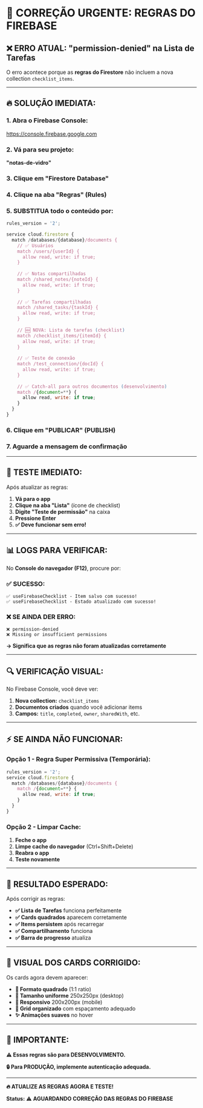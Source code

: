 # 🚨 CORREÇÃO URGENTE: REGRAS DO FIREBASE

## ❌ **ERRO ATUAL:** "permission-denied" na Lista de Tarefas

O erro acontece porque as **regras do Firestore** não incluem a nova collection `checklist_items`.

---

## 🔥 **SOLUÇÃO IMEDIATA:**

### **1. Abra o Firebase Console:**
https://console.firebase.google.com

### **2. Vá para seu projeto:** 
**"notas-de-vidro"**

### **3. Clique em "Firestore Database"**

### **4. Clique na aba "Regras" (Rules)**

### **5. SUBSTITUA todo o conteúdo por:**

```javascript
rules_version = '2';

service cloud.firestore {
  match /databases/{database}/documents {
    // ✅ Usuários
    match /users/{userId} {
      allow read, write: if true;
    }
    
    // ✅ Notas compartilhadas
    match /shared_notes/{noteId} {
      allow read, write: if true;
    }
    
    // ✅ Tarefas compartilhadas
    match /shared_tasks/{taskId} {
      allow read, write: if true;
    }
    
    // 🆕 NOVA: Lista de tarefas (checklist)
    match /checklist_items/{itemId} {
      allow read, write: if true;
    }
    
    // ✅ Teste de conexão
    match /test_connection/{docId} {
      allow read, write: if true;
    }
    
    // ✅ Catch-all para outros documentos (desenvolvimento)
    match /{document=**} {
      allow read, write: if true;
    }
  }
}
```

### **6. Clique em "PUBLICAR" (PUBLISH)**

### **7. Aguarde a mensagem de confirmação**

---

## 🧪 **TESTE IMEDIATO:**

Após atualizar as regras:

1. **Vá para o app**
2. **Clique na aba "Lista"** (ícone de checklist)
3. **Digite "Teste de permissão"** na caixa
4. **Pressione Enter**
5. **✅ Deve funcionar sem erro!**

---

## 📊 **LOGS PARA VERIFICAR:**

No **Console do navegador (F12)**, procure por:

### **✅ SUCESSO:**
```
✅ useFirebaseChecklist - Item salvo com sucesso!
✅ useFirebaseChecklist - Estado atualizado com sucesso!
```

### **❌ SE AINDA DER ERRO:**
```
❌ permission-denied
❌ Missing or insufficient permissions
```

**→ Significa que as regras não foram atualizadas corretamente**

---

## 🔍 **VERIFICAÇÃO VISUAL:**

No Firebase Console, você deve ver:

1. **Nova collection:** `checklist_items`
2. **Documentos criados** quando você adicionar items
3. **Campos:** `title`, `completed`, `owner`, `sharedWith`, etc.

---

## ⚡ **SE AINDA NÃO FUNCIONAR:**

### **Opção 1 - Regra Super Permissiva (Temporária):**
```javascript
rules_version = '2';
service cloud.firestore {
  match /databases/{database}/documents {
    match /{document=**} {
      allow read, write: if true;
    }
  }
}
```

### **Opção 2 - Limpar Cache:**
1. **Feche o app**
2. **Limpe cache do navegador** (Ctrl+Shift+Delete)
3. **Reabra o app**
4. **Teste novamente**

---

## 🎯 **RESULTADO ESPERADO:**

Após corrigir as regras:
- **✅ Lista de Tarefas** funciona perfeitamente
- **✅ Cards quadrados** aparecem corretamente
- **✅ Items persistem** após recarregar
- **✅ Compartilhamento** funciona
- **✅ Barra de progresso** atualiza

---

## 📱 **VISUAL DOS CARDS CORRIGIDO:**

Os cards agora devem aparecer:
- **🔲 Formato quadrado** (1:1 ratio)
- **📐 Tamanho uniforme** 250x250px (desktop)
- **📱 Responsivo** 200x200px (mobile)  
- **🎨 Grid organizado** com espaçamento adequado
- **✨ Animações suaves** no hover

---

## 🚨 **IMPORTANTE:**

**⚠️ Essas regras são para DESENVOLVIMENTO.**

**🔒 Para PRODUÇÃO, implemente autenticação adequada.**

---

**🔥 ATUALIZE AS REGRAS AGORA E TESTE!**

**Status:** ⚠️ **AGUARDANDO CORREÇÃO DAS REGRAS DO FIREBASE**
